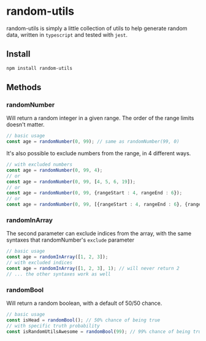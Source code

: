# random-utils
random-utils is simply a little collection of utils to help generate random data, written in `typescript` and tested with `jest`.

## Install
```bash 
npm install random-utils
```

## Methods

### randomNumber

Will return a random integer in a given range. The order of the range limits doesn't matter. 
```ts
// basic usage
const age = randomNumber(0, 99); // same as randomNumber(99, 0)
```

It's also possible to exclude numbers from the range, in 4 different ways. 
```ts
// with excluded numbers 
const age = randomNumber(0, 99, 4);
// or
const age = randomNumber(0, 99, [4, 5, 6, 19]); 
// or 
const age = randomNumber(0, 99, {rangeStart : 4, rangeEnd : 6}); 
// or 
const age = randomNumber(0, 99, [{rangeStart : 4, rangeEnd : 6}, {rangeStart : 19, rangeEnd : 21}]); 
```

### randomInArray
The second parameter can exclude indices from the array, with the same syntaxes that randomNumber's `exclude` parameter

```ts
// basic usage
const age = randomInArray([1, 2, 3]); 
// with excluded indices
const age = randomInArray([1, 2, 3], 1); // will never return 2
// ... the other syntaxes work as well
```

### randomBool
Will return a random boolean, with a default of 50/50 chance.
```ts
// basic usage
const isHead = randomBool(); // 50% chance of being true
// with specific truth probability
const isRandomUtilsAwesome = randomBool(99); // 99% chance of being true
```


